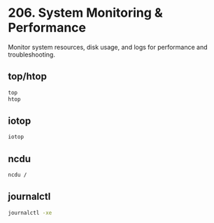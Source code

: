 # 206. System Monitoring & Performance

Monitor system resources, disk usage, and logs for performance and troubleshooting.

## top/htop

```bash
top
htop
```

## iotop

```bash
iotop
```

## ncdu

```bash
ncdu /
```

## journalctl

```bash
journalctl -xe
```
